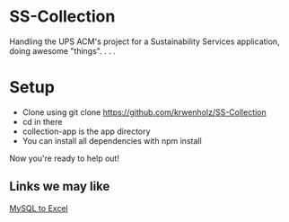 SS-Collection
=============

Handling the UPS ACM's project for a Sustainability Services application, 
doing awesome "things". . . .

# Setup
* Clone using 
    git clone https://github.com/krwenholz/SS-Collection
* cd in there
* collection-app is the app directory
* You can install all dependencies with 
    npm install

Now you're ready to help out!

## Links we may like
[MySQL to Excel](http://www.automateexcel.com/2005/11/01/connect_excel_to_mysql_database/)
